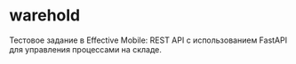 # warehold

Тестовое задание в Effective Mobile: REST API с использованием FastAPI для управления процессами на складе.
